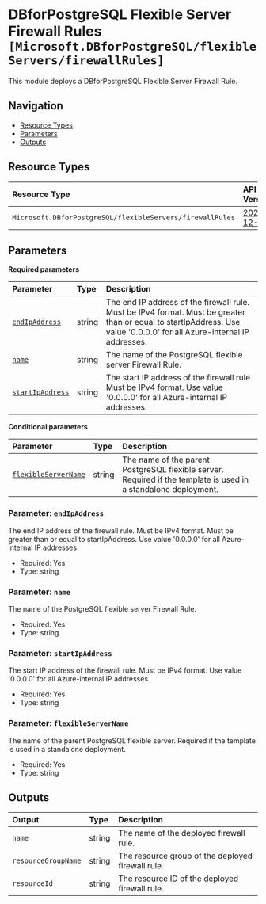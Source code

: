 # DBforPostgreSQL Flexible Server Firewall Rules `[Microsoft.DBforPostgreSQL/flexibleServers/firewallRules]`

This module deploys a DBforPostgreSQL Flexible Server Firewall Rule.

## Navigation

- [Resource Types](#Resource-Types)
- [Parameters](#Parameters)
- [Outputs](#Outputs)

## Resource Types

| Resource Type | API Version |
| :-- | :-- |
| `Microsoft.DBforPostgreSQL/flexibleServers/firewallRules` | [2022-12-01](https://learn.microsoft.com/en-us/azure/templates/Microsoft.DBforPostgreSQL/2022-12-01/flexibleServers/firewallRules) |

## Parameters

**Required parameters**

| Parameter | Type | Description |
| :-- | :-- | :-- |
| [`endIpAddress`](#parameter-endipaddress) | string | The end IP address of the firewall rule. Must be IPv4 format. Must be greater than or equal to startIpAddress. Use value '0.0.0.0' for all Azure-internal IP addresses. |
| [`name`](#parameter-name) | string | The name of the PostgreSQL flexible server Firewall Rule. |
| [`startIpAddress`](#parameter-startipaddress) | string | The start IP address of the firewall rule. Must be IPv4 format. Use value '0.0.0.0' for all Azure-internal IP addresses. |

**Conditional parameters**

| Parameter | Type | Description |
| :-- | :-- | :-- |
| [`flexibleServerName`](#parameter-flexibleservername) | string | The name of the parent PostgreSQL flexible server. Required if the template is used in a standalone deployment. |

### Parameter: `endIpAddress`

The end IP address of the firewall rule. Must be IPv4 format. Must be greater than or equal to startIpAddress. Use value '0.0.0.0' for all Azure-internal IP addresses.

- Required: Yes
- Type: string

### Parameter: `name`

The name of the PostgreSQL flexible server Firewall Rule.

- Required: Yes
- Type: string

### Parameter: `startIpAddress`

The start IP address of the firewall rule. Must be IPv4 format. Use value '0.0.0.0' for all Azure-internal IP addresses.

- Required: Yes
- Type: string

### Parameter: `flexibleServerName`

The name of the parent PostgreSQL flexible server. Required if the template is used in a standalone deployment.

- Required: Yes
- Type: string

## Outputs

| Output | Type | Description |
| :-- | :-- | :-- |
| `name` | string | The name of the deployed firewall rule. |
| `resourceGroupName` | string | The resource group of the deployed firewall rule. |
| `resourceId` | string | The resource ID of the deployed firewall rule. |
